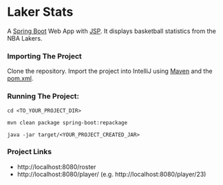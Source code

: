 # Laker Stats

A [Spring Boot](https://spring.io/projects/spring-boot) Web App with [JSP](https://en.wikipedia.org/wiki/JavaServer_Pages). It displays basketball statistics from the NBA Lakers.

### Importing The Project
Clone the repository. Import the project into IntelliJ using [Maven](https://maven.apache.org/) and the [pom.xml](https://maven.apache.org/guides/introduction/introduction-to-the-pom.html).

### Running The Project:

```
cd <TO_YOUR_PROJECT_DIR>
```

```
mvn clean package spring-boot:repackage
```

```
java -jar target/<YOUR_PROJECT_CREATED_JAR>
```

### Project Links ###
* http://localhost:8080/roster
* http://localhost:8080/player/<ID> (e.g. http://localhost:8080/player/23)
